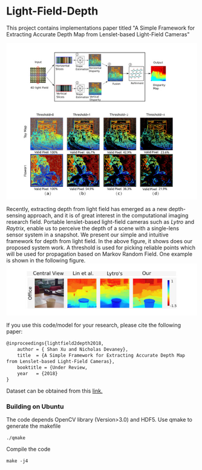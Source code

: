 # Light-Field-Depth

This project contains implementations paper titled "A Simple Framework for Extracting Accurate Depth Map from Lenslet-based Light-Field Cameras"

![sample](./img/system.jpg)

Recently, extracting depth from light field has emerged as a new depth-sensing approach, and it is of great interest in
the computational imaging research field. Portable lenslet-based light-field cameras such as *Lytro* and *Raytrix*, enable us to perceive the depth of a scene with a single-lens sensor system in a snapshot. We present our simple and intuitive framework for depth from light field. In the above figure, it shows does our proposed system work. A threshold is used for picking reliable points which will be used for propagation based on Markov Random Field. One example is shown in the following figure.
![sample](./img/office.jpg)

If you use this code/model for your research, please cite the following paper:
```
@inproceedings{lightfield2depth2018,
    author = { Shan Xu and Nicholas Devaney},
    title  = {A Simple Framework for Extracting Accurate Depth Map from Lenslet-based Light-Field Cameras},
    booktitle = {Under Review,
    year   = {2018}
}
```

Dataset can be obtained from this  [link.](https://www.dropbox.com/sh/pt73w48puje5vwf/AABK3BEC0pH-I1RWU2A0yyYna?dl=0)
### Building on Ubuntu
The code depends OpenCV library (Version>3.0) and HDF5.
Use qmake to generate the makefile
```
./qmake
```
Compile the code
```
make -j4
```
